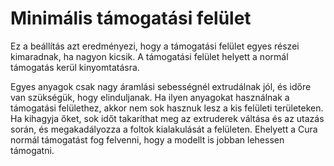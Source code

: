 # Minimális támogatási felület

Ez a beállítás azt eredményezi, hogy a támogatási felület egyes részei kimaradnak, ha nagyon kicsik. A támogatási felület helyett a normál támogatás kerül kinyomtatásra.

Egyes anyagok csak nagy áramlási sebességnél extrudálnak jól, és időre van szükségük, hogy elinduljanak. Ha ilyen anyagokat használnak a támogatási felülethez, akkor nem sok hasznuk lesz a kis felületi területeken. Ha kihagyja őket, sok időt takaríthat meg az extruderek váltása és az utazás során, és megakadályozza a foltok kialakulását a felületen. Ehelyett a Cura normál támogatást fog felvenni, hogy a modellt is jobban lehessen támogatni.
